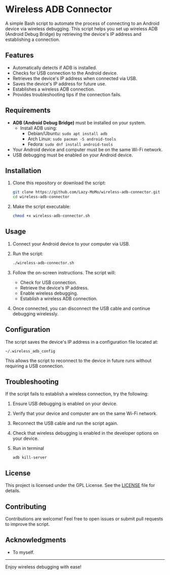 # Wireless ADB Connector

A simple Bash script to automate the process of connecting to an Android device via wireless debugging. This script helps you set up wireless ADB (Android Debug Bridge) by retrieving the device's IP address and establishing a connection.

## Features

- Automatically detects if ADB is installed.
- Checks for USB connection to the Android device.
- Retrieves the device's IP address when connected via USB.
- Saves the device's IP address for future use.
- Establishes a wireless ADB connection.
- Provides troubleshooting tips if the connection fails.

## Requirements

- **ADB (Android Debug Bridge)** must be installed on your system.
  - Install ADB using:
    - Debian/Ubuntu: `sudo apt install adb`
    - Arch Linux: `sudo pacman -S android-tools`
    - Fedora: `sudo dnf install android-tools`
- Your Android device and computer must be on the same Wi-Fi network.
- USB debugging must be enabled on your Android device.

## Installation

1. Clone this repository or download the script:

   ```bash
   git clone https://github.com/Lazy-MoMo/wireless-adb-connector.git
   cd wireless-adb-connector
   ```

2. Make the script executable:

   ```bash
   chmod +x wireless-adb-connector.sh
   ```

## Usage

1. Connect your Android device to your computer via USB.
2. Run the script:

   ```bash
   ./wireless-adb-connector.sh
   ```

3. Follow the on-screen instructions. The script will:

   - Check for USB connection.
   - Retrieve the device's IP address.
   - Enable wireless debugging.
   - Establish a wireless ADB connection.

4. Once connected, you can disconnect the USB cable and continue debugging wirelessly.

## Configuration

The script saves the device's IP address in a configuration file located at:

```
~/.wireless_adb_config
```

This allows the script to reconnect to the device in future runs without requiring a USB connection.

## Troubleshooting

If the script fails to establish a wireless connection, try the following:

1. Ensure USB debugging is enabled on your device.
2. Verify that your device and computer are on the same Wi-Fi network.
3. Reconnect the USB cable and run the script again.
4. Check that wireless debugging is enabled in the developer options on your device.
5. Run in terminal
   
   ```
   adb kill-server
   ```

## License

This project is licensed under the GPL License. See the [LICENSE](LICENSE) file for details.

## Contributing

Contributions are welcome! Feel free to open issues or submit pull requests to improve the script.

## Acknowledgments

- To myself.

---

Enjoy wireless debugging with ease!

